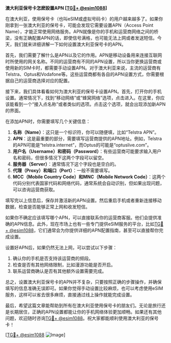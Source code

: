 **澳大利亚保号卡怎麽設置APN [[TG💪+ @esim1088](https://t.me/s/esim1088)]**

在澳大利亚，使用保号卡（也叫eSIM或虚拟号码卡）的用户越来越多了。如果你刚拿到一张澳大利亚的保号卡，可能会发现它需要设置APN（Access Point Name），才能正常使用网络服务。APN就像是你的手机和运营商网络之间的桥梁，没有正确配置APN的话，即使信号满格，也可能无法上网或者发送短信。今天，我们就来详细讲解一下如何设置澳大利亚保号卡的APN。

首先，我们需要了解什么是APN以及它的作用。APN是移动设备用来连接互联网时所使用的网关名称。不同的运营商有不同的APN设置，所以当你更换运营商或使用新的SIM卡时，都需要手动设置APN。对于澳大利亚来说，主流的运营商有Telstra、Optus和Vodafone等。这些运营商都有各自的APN设置方式，你需要根据自己的运营商选择对应的配置。

接下来，我们具体看看如何为澳大利亚的保号卡设置APN。首先，打开你的手机设置。通常情况下，找到“移动网络”或“蜂窝网络”选项，点击进入。在这里，你应该能看到一个“接入点名称”或者类似的选项。点击这个选项，就会出现添加新APN的界面。

在添加APN时，你需要填写几个关键信息：

1. **名称（Name）**：这只是一个标识符，你可以随便填，比如“Telstra APN”。
2. **APN**：这是最重要的部分，需要填写运营商提供的APN地址。例如，Telstra的APN可能是“telstra.internet”，而Optus的可能是“optuslive.com”。
3. **用户名（Username）和密码（Password）**：有些运营商可能要求输入用户名和密码，但很多情况下这两个字段可以留空。
4. **服务器（Server）**：通常情况下这个字段也是空白的。
5. **代理（Proxy）和端口（Port）**：一般不需要填写。
6. **MCC（Mobile Country Code）和MNC（Mobile Network Code）**：这两个代码分别代表国家代码和网络代码，通常系统会自动识别，但如果出现问题，可以咨询运营商获取。

填写完以上信息后，保存并激活新的APN设置。然后重启手机或者重新连接移动数据，检查是否能够正常上网和收发短信。

如果你不确定应该填写哪个APN，可以直接联系你的运营商客服。他们会提供准确的APN信息。此外，现在市场上也有一些专门提供eSIM服务的平台，比如[TG💪+ @esim1088](https://t.me/s/esim1088)，它们通常会为你提供详细的APN配置指南，甚至可以直接帮你完成设置。

设置好APN后，如果仍然无法上网，可以尝试以下步骤：

1. 确认你的手机是否支持该运营商的频段。
2. 检查是否有其他网络限制，比如漫游功能是否开启。
3. 联系运营商确认是否有其他额外设置需要完成。

总之，设置澳大利亚保号卡的APN并不复杂，只要按照正确的步骤操作，并确保填写的信息准确无误即可。如果你觉得手动设置比较麻烦，也可以考虑使用eSIM服务，这样可以省去很多麻烦，直接通过线上操作就能完成设置。

最后，希望这篇文章能帮助到所有在澳大利亚使用保号卡的朋友们。无论是旅行还是长期居住，正确的APN设置都能让你的手机网络体验更加顺畅。如果还有其他问题，欢迎随时咨询[TG💪+ @esim1088](https://t.me/s/esim1088)。祝大家都能顺利使用澳大利亚的保号卡！

[[TG💪+ @esim1088](https://t.me/s/esim1088) ![Image](https://i.postimg.cc/4NQfJmqS/Snipaste-2025-05-13-00-14-12.png)]